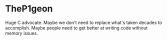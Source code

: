 # TheP1geon

Huge C advocate. Maybe we don't need to replace what's taken decades to accomplish.
Maybe people need to get better at writing code without memory issues.
